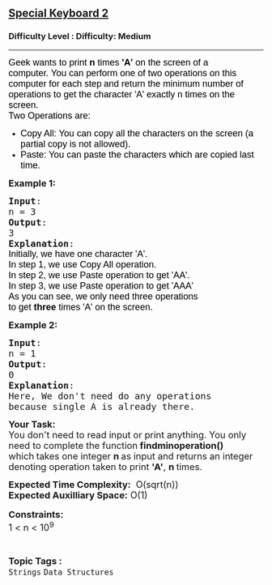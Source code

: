 <h2><a href="https://www.geeksforgeeks.org/problems/special-keyboard-2/1">Special Keyboard 2</a></h2><h3>Difficulty Level : Difficulty: Medium</h3><hr><div class="problems_problem_content__Xm_eO"><p><span style="font-size: 18px;"><span style="font-family: Arial;"><span style="color: #000000;">Geek wants to print <strong>n </strong>times&nbsp;<strong>'A'</strong> on the screen of a computer.&nbsp;</span></span></span><span style="font-family: Arial;"><span style="color: #000000;"><span style="font-size: 18px;">You can perform one of two operations on this computer for each step</span><span style="font-size: 14.6667px;">&nbsp;<span style="font-size: 18px;">and&nbsp;</span></span></span></span><span style="font-size: 18px;"><span style="font-family: Arial;"><span style="color: #000000;">return the minimum number of operations to get the character 'A' exactly n times on the screen.</span></span></span><br><span style="font-size: 18px;"><span style="font-family: Arial;"><span style="color: #000000;">Two Operations are:</span></span></span></p>
<ul>
<li><span style="font-size: 18px;"><span style="font-family: Arial;"><span style="color: #000000;">Copy All: You can copy all the characters on the screen (a partial copy is not allowed).</span></span></span></li>
<li><span style="font-size: 18px;"><span style="font-family: Arial;"><span style="color: #000000;">Paste: You can paste the characters which are copied last time.</span></span></span></li>
</ul>
<p><span style="font-size: 18px;"><strong>Example 1:</strong></span></p>
<pre><span style="font-size: 18px;"><strong>Input</strong>: 
n = 3
<strong>Output</strong>: 
3
<strong>Explanation</strong>:
<span style="font-family: Arial;"><span style="color: #000000;">Initially, we have one character 'A'.
In step 1, we use Copy All operation.
In step 2, we use Paste operation to get 'AA'.
In step 3, we use Paste operation to get 'AAA'
As you can see, we only need three operations 
to get <strong>three </strong>times 'A' on the screen.</span></span></span>
</pre>
<p><span style="font-size: 18px;"><strong>Example 2:</strong></span></p>
<pre><span style="font-size: 18px;"><strong>Input</strong>: 
n = 1
<strong>Output</strong>: 
0
<strong>Explanation</strong>:
</span><span style="font-size: 18px;">Here, We don't need do any operations 
because single A is already there.</span>
</pre>
<p><strong><span style="font-size: 18px;">Your Task:</span></strong><br><span style="font-size: 18px;">You don't need to read input or print anything.&nbsp;You only need to complete the function<strong> findminoperation() </strong>which<strong>&nbsp;</strong>takes one integer <strong>n </strong>as input and returns an integer denoting operation taken to print <strong>'A'</strong>, <strong>n </strong>times.</span></p>
<p><span style="font-size: 18px;"><strong>Expected Time Complexity:</strong> &nbsp;O(sqrt(n))<br><strong>Expected Auxilliary Space:</strong> O(1)</span><br>&nbsp;<br><span style="font-size: 18px;"><strong>Constraints:</strong></span><br><span style="font-size: 18px;">1 &lt; n &lt; 10<sup>9</sup></span></p></div><br><p><span style=font-size:18px><strong>Topic Tags : </strong><br><code>Strings</code>&nbsp;<code>Data Structures</code>&nbsp;